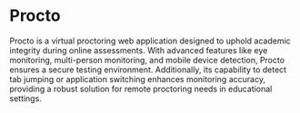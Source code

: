 # Procto

Procto is a virtual proctoring web application designed to uphold academic integrity during online
assessments. With advanced features like eye monitoring, multi-person monitoring, and mobile device
detection, Procto ensures a secure testing environment. Additionally, its capability to detect tab jumping or
application switching enhances monitoring accuracy, providing a robust solution for remote proctoring needs
in educational settings.
